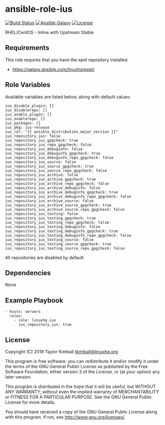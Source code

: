 # ansible-role-ius

[![Build Status](https://travis-ci.org/linuxhq/ansible-role-ius.svg?branch=master)](https://travis-ci.org/linuxhq/ansible-role-ius)
[![Ansible Galaxy](https://img.shields.io/badge/ansible--galaxy-ius-blue.svg?style=flat)](https://galaxy.ansible.com/linuxhq/ius)
[![License](https://img.shields.io/badge/license-GPLv3-brightgreen.svg?style=flat)](COPYING)

RHEL/CentOS - Inline with Upstream Stable

## Requirements

This role requires that you have the epel repository installed.

 * https://galaxy.ansible.com/linuxhq/epel/

## Role Variables

Available variables are listed below, along with default values:

    ius_disable_plugin: []
    ius_disablerepo: []
    ius_enable_plugin: []
    ius_enablerepo: []
    ius_packages: []
    ius_pkg: ius-release
    ius_rel: "{{ ansible_distribution_major_version }}"
    ius_repository_ius: false
    ius_repository_ius_gpgcheck: true
    ius_repository_ius_repo_gpgcheck: false
    ius_repository_ius_debuginfo: false
    ius_repository_ius_debuginfo_gpgcheck: true
    ius_repository_ius_debuginfo_repo_gpgcheck: false
    ius_repository_ius_source: false
    ius_repository_ius_source_gpgcheck: true
    ius_repository_ius_source_repo_gpgcheck: false
    ius_repository_ius_archive: false
    ius_repository_ius_archive_gpgcheck: true
    ius_repository_ius_archive_repo_gpgcheck: false
    ius_repository_ius_archive_debuginfo: false
    ius_repository_ius_archive_debuginfo_gpgcheck: true
    ius_repository_ius_archive_debuginfo_repo_gpgcheck: false
    ius_repository_ius_archive_source: false
    ius_repository_ius_archive_source_gpgcheck: true
    ius_repository_ius_archive_source_repo_gpgcheck: false
    ius_repository_ius_testing: false
    ius_repository_ius_testing_gpgcheck: true
    ius_repository_ius_testing_repo_gpgcheck: false
    ius_repository_ius_testing_debuginfo: false
    ius_repository_ius_testing_debuginfo_gpgcheck: true
    ius_repository_ius_testing_debuginfo_repo_gpgcheck: false
    ius_repository_ius_testing_source: false
    ius_repository_ius_testing_source_gpgcheck: true
    ius_repository_ius_testing_source_repo_gpgcheck: false

All repositories are disabled by default.

## Dependencies

None

## Example Playbook

    - hosts: servers
      roles:
        - role: linuxhq.ius
          ius_repository_ius: true

## License

Copyright (C) 2018 Taylor Kimball <tkimball@linuxhq.org>

This program is free software: you can redistribute it and/or modify
it under the terms of the GNU General Public License as published by
the Free Software Foundation, either version 3 of the License, or
(at your option) any later version.

This program is distributed in the hope that it will be useful,
but WITHOUT ANY WARRANTY; without even the implied warranty of
MERCHANTABILITY or FITNESS FOR A PARTICULAR PURPOSE. See the
GNU General Public License for more details.

You should have received a copy of the GNU General Public License
along with this program. If not, see <http://www.gnu.org/licenses/>.
